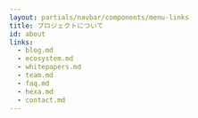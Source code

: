 ```yaml
---
layout: partials/navbar/components/menu-links
title: プロジェクトについて
id: about
links:
  - blog.md
  - ecosystem.md
  - whitepapers.md
  - team.md
  - faq.md
  - hexa.md
  - contact.md
---
```

